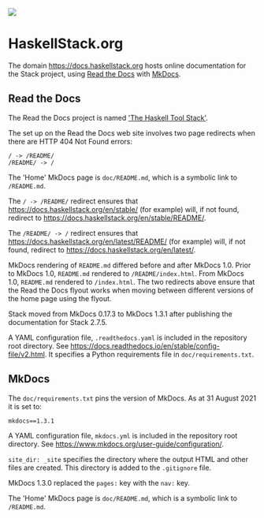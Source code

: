 <div class="hidden-warning"><a href="https://docs.haskellstack.org/"><img src="https://cdn.jsdelivr.net/gh/commercialhaskell/stack/doc/img/hidden-warning.svg"></a></div>

# HaskellStack.org

The domain https://docs.haskellstack.org hosts online documentation for the
Stack project, using [Read the Docs](https://readthedocs.org/) with
[MkDocs](https://www.mkdocs.org/).

## Read the Docs

The Read the Docs project is named
['The Haskell Tool Stack'](https://readthedocs.org/projects/stack/).

The set up on the Read the Docs web site involves two page redirects when there
are HTTP 404 Not Found errors:

    / -> /README/
    /README/ -> /

The 'Home' MkDocs page is `doc/README.md`, which is a symbolic link to
`/README.md`.

The `/ -> /README/` redirect ensures that
https://docs.haskellstack.org/en/stable/ (for example) will, if not found,
redirect to https://docs.haskellstack.org/en/stable/README/.

The `/README/ -> /` redirect ensures that
https://docs.haskellstack.org/en/latest/README/ (for example) will, if not
found, redirect to https://docs.haskellstack.org/en/latest/.

MkDocs rendering of `README.md` differed before and after MkDocs 1.0. Prior to
MkDocs 1.0, `README.md` rendered to `/README/index.html`. From MkDocs 1.0,
`README.md` rendered to `/index.html`. The two redirects above ensure that the
Read the Docs flyout works when moving between different versions of the home
page using the flyout.

Stack moved from MkDocs 0.17.3 to MkDocs 1.3.1 after publishing the
documentation for Stack 2.7.5.

A YAML configuration file, `.readthedocs.yaml` is included in the repository
root directory. See https://docs.readthedocs.io/en/stable/config-file/v2.html.
It specifies a Python requirements file in `doc/requirements.txt`.

## MkDocs

The `doc/requirements.txt` pins the version of MkDocs. As at 31 August 2021 it
is set to:

    mkdocs==1.3.1

A YAML configuration file, `mkdocs.yml` is included in the repository root
directory. See https://www.mkdocs.org/user-guide/configuration/.

`site_dir: _site` specifies the directory where the output HTML and other files
are created. This directory is added to the `.gitignore` file.

MkDocs 1.3.0 replaced the `pages:` key with the `nav:` key.

The 'Home' MkDocs page is `doc/README.md`, which is a symbolic link to
`/README.md`.
